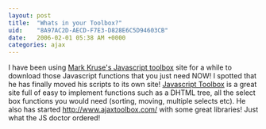 ```yaml
---
layout: post
title:  "Whats in your Toolbox?"
uid:	"8A97AC2D-AECD-F7E3-D828E6C5D94603CB"
date:   2006-02-01 05:38 AM +0000
categories: ajax
---
```

<p>I have been using <a href="http://www.mattkruse.com/javascript/">Mark Kruse's Javascript toolbox</a> site for a while to download those Javascript functions that you just need NOW! I spotted that he has finally moved his scripts to its own site! <a href="http://www.javascripttoolbox.com/">Javascript Toolbox</a> is a great site full of easy to implement functions such as a DHTML tree, all the select box functions you would need (sorting, moving, multiple selects etc).
He also has started <a href="http://www.ajaxtoolbox.com/">http://www.ajaxtoolbox.com/</a> with some great libraries!
Just what the JS doctor ordered!</p>